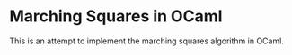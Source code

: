 # Marching Squares in OCaml

This is an attempt to implement the marching squares algorithm in OCaml.